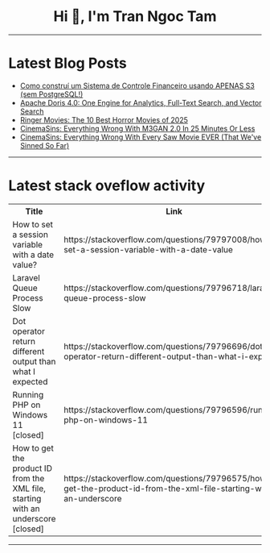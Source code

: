 <h1 align="center">Hi 👋, I'm Tran Ngoc Tam</h1>

---

# Latest Blog Posts 
<!-- BLOG-POST-LIST:START -->
- [Como construí um Sistema de Controle Financeiro usando APENAS S3 &lpar;sem PostgreSQL!&rpar;](https://dev.to/mcruvinel/como-construi-um-sistema-de-controle-financeiro-usando-apenas-s3-sem-postgresql-2iec)
- [Apache Doris 4.0: One Engine for Analytics, Full-Text Search, and Vector Search](https://dev.to/apachedoris/apache-doris-40-one-engine-for-analytics-full-text-search-and-vector-search-4g2o)
- [Ringer Movies: The 10 Best Horror Movies of 2025](https://dev.to/popcorn_movies/ringer-movies-the-10-best-horror-movies-of-2025-311m)
- [CinemaSins: Everything Wrong With M3GAN 2.0 In 25 Minutes Or Less](https://dev.to/popcorn_movies/cinemasins-everything-wrong-with-m3gan-20-in-25-minutes-or-less-1opg)
- [CinemaSins: Everything Wrong With Every Saw Movie EVER &lpar;That We&#39;ve Sinned So Far&rpar;](https://dev.to/popcorn_movies/cinemasins-everything-wrong-with-every-saw-movie-ever-that-weve-sinned-so-far-59ic)
<!-- BLOG-POST-LIST:END -->

---

# Latest stack oveflow activity
<table>
  <tr><th>Title</th><th>Link</th></tr>
  <!-- STACKOVERFLOW:START --><tr><td>How to set a session variable with a date value?</td><td>https://stackoverflow.com/questions/79797008/how-to-set-a-session-variable-with-a-date-value</td></tr><tr><td>Laravel Queue Process Slow</td><td>https://stackoverflow.com/questions/79796718/laravel-queue-process-slow</td></tr><tr><td>Dot operator return different output than what I expected</td><td>https://stackoverflow.com/questions/79796696/dot-operator-return-different-output-than-what-i-expected</td></tr><tr><td>Running PHP on Windows 11 [closed]</td><td>https://stackoverflow.com/questions/79796596/running-php-on-windows-11</td></tr><tr><td>How to get the product ID from the XML file, starting with an underscore [closed]</td><td>https://stackoverflow.com/questions/79796575/how-to-get-the-product-id-from-the-xml-file-starting-with-an-underscore</td></tr><!-- STACKOVERFLOW:END -->
</table>

---


